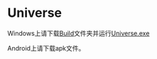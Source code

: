 # Universe

Windows上请下载[Build](./Build)文件夹并运行[Universe.exe](./Build/Universe.exe)

Android上请下载apk文件。
